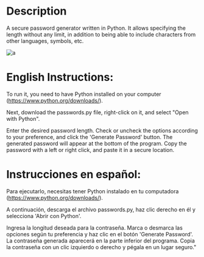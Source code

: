 # Description
A secure password generator written in Python. It allows specifying the length without any limit, in addition to being able to include characters from other languages, symbols, etc.



![a](https://github.com/SoyAntonioJimenez/Passwords/assets/92369983/165e1c98-3831-452c-863e-adf38c0c8293)


# English Instructions:

To run it, you need to have Python installed on your computer (https://www.python.org/downloads/).

Next, download the passwords.py file, right-click on it, and select "Open with Python".

Enter the desired password length. Check or uncheck the options according to your preference, and click the 'Generate Password' button. The generated password will appear at the bottom of the program. Copy the password with a left or right click, and paste it in a secure location.


# Instrucciones en español:

Para ejecutarlo, necesitas tener Python instalado en tu computadora (https://www.python.org/downloads/).

A continuación, descarga el archivo passwords.py, haz clic derecho en él y selecciona 'Abrir con Python'.

Ingresa la longitud deseada para la contraseña. Marca o desmarca las opciones según tu preferencia y haz clic en el botón 'Generate Password'. La contraseña generada aparecerá en la parte inferior del programa. Copia la contraseña con un clic izquierdo o derecho y pégala en un lugar seguro."
